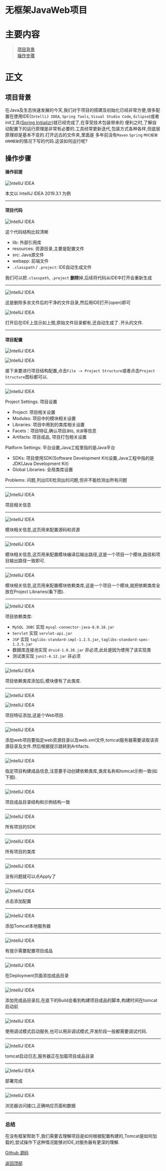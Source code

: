 # 无框架JavaWeb项目

# 主要内容

> [项目背景](#项目背景)  
> [操作步骤](#操作步骤)

# 正文

## 项目背景

在Java及生态快速发展的今天,我们对于项目的搭建及初始化已经非常方便,很多配置在使用IDE(`IntelliJ IDEA`, `Spring Tools`, 
`Visual Studio Code`, `Eclipse`)或者init工具([Spring Initializr](https://start.spring.io/))就已经完成了,在享受技术包装带来的
便利之时,了解自动配置下的运行原理是非常有必要的.工具经常更新迭代,包装方式各种各样,但底层原理却是基本不变的.打开远古的文件夹,里面是
多年前没有`Maven` `Spring` `MVC框架` `ORM框架`的情况下写的代码.这该如何运行呢?

## 操作步骤

#### 操作前提

![IntelliJ IDEA](./images/0001_java_web/001.png)

本文以 IntelliJ IDEA 2019.3.1 为例

----

#### 项目代码

![IntelliJ IDEA](./images/0001_java_web/002.png)

这个代码结构比较清晰
- lib: 外部引用库
- resources: 资源目录,主要是配置文件
- src: Java源文件
- webapp: 前端文件
- `.classpath` / `.project`: IDE自动生成文件

我们可以把`.classpath`, `.project` **删除**掉,后续将代码从IDE中打开会重新生成

----

![IntelliJ IDEA](./images/0001_java_web/003.png)

这是删除多余文件后的干净的文件目录,然后用IDE打开(open)即可

![IntelliJ IDEA](./images/0001_java_web/004.png)

打开后在IDE上显示如上图,原始文件目录都有,还自动生成了`.`开头的文件.

----

#### 项目配置

![IntelliJ IDEA](./images/0001_java_web/005.png)

![IntelliJ IDEA](./images/0001_java_web/006.png)

接下来要进行项目结构配置,点击`File -> Project Structure`或者点击`Project Structure`图标都可以.

----

![IntelliJ IDEA](./images/0001_java_web/007.png)

Project Settings: 项目设置
- Project: 项目相关设置
- Modules: 项目中的模块相关设置
- Libraries: 项目中用到的类库相关设置
- Facets：项目特征,确认项目`源码`, `资源`等信息
- Artifacts: 项目成品, 项目打包相关设置

Platform Settings: 平台设置,Java工程里指的是Java平台
- SDKs: 项目使用SDK(Software Development Kit)设置,Java工程中指的是JDK(Java Development Kit)
- Global Libraries: 全局类库设置

Problems: 问题,列出IDE检测出的问题,但并不能检测出所有问题

----

![IntelliJ IDEA](./images/0001_java_web/008.png)

项目相关信息

----

![IntelliJ IDEA](./images/0001_java_web/009.png)

模块相关信息,这页用来配置源码和资源

----

![IntelliJ IDEA](./images/0001_java_web/010.png)

模块相关信息,这页用来配置模块编译后输出路径,这是一个项目一个模块,路径和项目输出路径一致即可.

----

![IntelliJ IDEA](./images/0001_java_web/011.png)

模块相关信息,这页用来配置模块依赖类库,这是一个项目一个模块,就把依赖类库全放在Project Libraries(看下图).

----

![IntelliJ IDEA](./images/0001_java_web/012.png)

项目依赖类库:
- `MySQL JDBC` 实现 `mysql-connector-java-8.0.18.jar`
- `Servlet` 实现 `servlet-api.jar`
- `JSP` 实现 `taglibs-standard-impl-1.2.5.jar`, `taglibs-standard-spec-1.2.5.jar`
- 数据库连接池实现 `druid-1.0.26.jar` 非必须,此处是因为使用了该实现类
- 测试类实现 `junit-4.12.jar` 非必须

----

![IntelliJ IDEA](./images/0001_java_web/013.png)

项目依赖类库添加后,模块便有了此类库.

----

![IntelliJ IDEA](./images/0001_java_web/014.png)

![IntelliJ IDEA](./images/0001_java_web/015.png)

项目特征添加,这是个Web项目.

----

![IntelliJ IDEA](./images/0001_java_web/016.png)

添加web项目要指定web资源目录以及web.xml文件,tomcat服务器需要读取该资源目录及文件.然后根据提示跳转到Artifacts.

----

![IntelliJ IDEA](./images/0001_java_web/017.png)

指定项目构建成品信息,注意要手动创建依赖类库,类库名称和tomcat示例一致(如下图).

----

![IntelliJ IDEA](./images/0001_java_web/018.png)

项目成品目录结构和示例结构一致

----

![IntelliJ IDEA](./images/0001_java_web/019.png)

所有项目的SDK

----

![IntelliJ IDEA](./images/0001_java_web/020.png)

所有项目的类库

----

![IntelliJ IDEA](./images/0001_java_web/021.png)

没有问题就可以点Apply了

----

![IntelliJ IDEA](./images/0001_java_web/022.png)

点击添加配置

----

![IntelliJ IDEA](./images/0001_java_web/023.png)

添加Tomcat本地服务器

----

![IntelliJ IDEA](./images/0001_java_web/024.png)

有提示需要配置项目成品

----

![IntelliJ IDEA](./images/0001_java_web/025.png)

在Deployment页面添加成品目录

----

![IntelliJ IDEA](./images/0001_java_web/026.png)

添加完成品目录后,在底下的Build会看到构建项目成品的脚本,构建时间在tomcat启动前

----

![IntelliJ IDEA](./images/0001_java_web/027.png)

使用调试模式启动服务,也可以用非调试模式,开发阶段一般都需要调试代码.

----

![IntelliJ IDEA](./images/0001_java_web/028.png)

tomcat启动日志,服务器正在加载项目成品目录

----

![IntelliJ IDEA](./images/0001_java_web/029.png)

部署完成

----

![IntelliJ IDEA](./images/0001_java_web/030.png)

浏览器访问接口,正确响应页面和数据

----

### 总结

在没有框架帮助下,我们需要去理解项目是如何根据配置构建的,Tomcat是如何加载的,尝试操作下这种情况能够对IDE,对服务器有更深的理解.

[Github 源码](https://github.com/Awaion/tools/tree/master/demo007)

[返回顶部](#主要内容)

